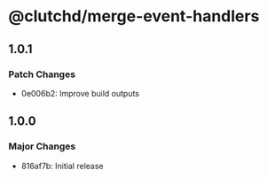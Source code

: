 # @clutchd/merge-event-handlers

## 1.0.1

### Patch Changes

- 0e006b2: Improve build outputs

## 1.0.0

### Major Changes

- 816af7b: Initial release
